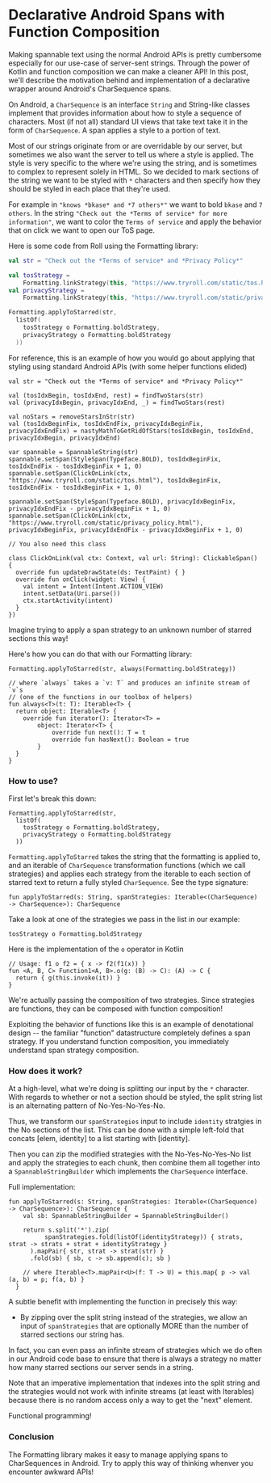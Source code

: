 # Declarative Android Spans with Function Composition

Making spannable text using the normal Android APIs is pretty cumbersome especially for our use-case of server-sent strings. Through the power of Kotlin and function composition we can make a cleaner API! In this post, we'll describe the motivation behind and implementation of a declarative wrapper around Android's CharSequence spans.

On Android, a `CharSequence` is an interface `String` and String-like classes implement that provides information about how to style a sequence of characters. Most (if not all) standard UI views that take text take it in the form of `CharSequence`. A span applies a style to a portion of text.

Most of our strings originate from or are overridable by our server, but sometimes we also want the server to tell us where a style is applied. The style is very specific to the where we're using the string, and is sometimes to complex to represent solely in HTML. So we decided to mark sections of the string we want to be styled with `*` characters and then specify how they should be styled in each place that they're used.

For example in `"knows *bkase* and *7 others*"` we want to bold `bkase` and `7 others`. In the string `"Check out the *Terms of service* for more information"`, we want to color the `Terms of service` and apply the behavior that on click we want to open our ToS page.

Here is some code from Roll using the Formatting library:

```kotlin
val str = "Check out the *Terms of service* and *Privacy Policy*"

val tosStrategy =
    Formatting.linkStrategy(this, "https://www.tryroll.com/static/tos.html")
val privacyStrategy =
    Formatting.linkStrategy(this, "https://www.tryroll.com/static/privacy_policy.html")

Formatting.applyToStarred(str,
  listOf(
    tosStrategy o Formatting.boldStrategy,
    privacyStrategy o Formatting.boldStrategy
  ))
```

For reference, this is an example of how you would go about applying that styling using standard Android APIs (with some helper functions elided)

```
val str = "Check out the *Terms of service* and *Privacy Policy*"

val (tosIdxBegin, tosIdxEnd, rest) = findTwoStars(str)
val (privacyIdxBegin, privacyIdxEnd, _) = findTwoStars(rest)

val noStars = removeStarsInStr(str)
val (tosIdxBeginFix, tosIdxEndFix, privacyIdxBeginFix, privacyIdxEndFix) = nastyMathToGetRidOfStars(tosIdxBegin, tosIdxEnd, privacyIdxBegin, privacyIdxEnd)

var spannable = SpannableString(str)
spannable.setSpan(StyleSpan(Typeface.BOLD), tosIdxBeginFix, tosIdxEndFix - tosIdxBeginFix + 1, 0)
spannable.setSpan(ClickOnLink(ctx, "https://www.tryroll.com/static/tos.html"), tosIdxBeginFix, tosIdxEndFix - tosIdxBeginFix + 1, 0)

spannable.setSpan(StyleSpan(Typeface.BOLD), privacyIdxBeginFix, privacyIdxEndFix - privacyIdxBeginFix + 1, 0)
spannable.setSpan(ClickOnLink(ctx, "https://www.tryroll.com/static/privacy_policy.html"), privacyIdxBeginFix, privacyIdxEndFix - privacyIdxBeginFix + 1, 0)

// You also need this class

class ClickOnLink(val ctx: Context, val url: String): ClickableSpan() {
  override fun updateDrawState(ds: TextPaint) { }
  override fun onClick(widget: View) {
    val intent = Intent(Intent.ACTION_VIEW)
    intent.setData(Uri.parse())
    ctx.startActivity(intent)
  }
})
```

Imagine trying to apply a span strategy to an unknown number of starred sections this way!

Here's how you can do that with our Formatting library:

```
Formatting.applyToStarred(str, always(Formatting.boldStrategy))

// where `always` takes a `v: T` and produces an infinite stream of `v`s
// (one of the functions in our toolbox of helpers)
fun always<T>(t: T): Iterable<T> {
  return object: Iterable<T> {
    override fun iterator(): Iterator<T> = 
        object: Iterator<T> {
            override fun next(): T = t
            override fun hasNext(): Boolean = true
        }
  }
}
```

### How to use?

First let's break this down:

```
Formatting.applyToStarred(str,
  listOf(
    tosStrategy o Formatting.boldStrategy,
    privacyStrategy o Formatting.boldStrategy
  ))
```

`Formatting.applyToStarred` takes the string that the formatting is applied to, and an iterable of `CharSequence` transformation functions (which we call strategies) and applies each strategy from the iterable to each section of starred text to return a fully styled `CharSequence`. See the type signature:

```
fun applyToStarred(s: String, spanStrategies: Iterable<(CharSequence) -> CharSequence>): CharSequence
```

Take a look at one of the strategies we pass in the list in our example:

```
tosStrategy o Formatting.boldStrategy
```

Here is the implementation of the `o` operator in Kotlin

```
// Usage: f1 o f2 = { x -> f2(f1(x)) }
fun <A, B, C> Function1<A, B>.o(g: (B) -> C): (A) -> C {
  return { g(this.invoke(it)) }
}
```

We're actually passing the composition of two strategies. Since strategies are functions, they can be composed with function composition!

Exploiting the behavior of functions like this is an example of denotational design -- the familiar "function" datastructure completely defines a span strategy. If you understand function composition, you immediately understand span strategy composition.

### How does it work?

At a high-level, what we're doing is splitting our input by the `*` character. With regards to whether or not a section should be styled, the split string list is an alternating pattern of No-Yes-No-Yes-No.

Thus, we transform our `spanStrategies` input to include `identity` stratgies in the No sections of the list. This can be done with a simple left-fold that concats [elem, identity] to a list starting with [identity].

Then you can zip the modified strategies with the No-Yes-No-Yes-No list and apply the strategies to each chunk, then combine them all together into a `SpannableStringBuilder` which implements the `CharSequence` interface.

Full implementation:

```
fun applyToStarred(s: String, spanStrategies: Iterable<(CharSequence) -> CharSequence>): CharSequence {
    val sb: SpannableStringBuilder = SpannableStringBuilder()

    return s.split('*').zip(
          spanStrategies.fold(listOf(identityStrategy)) { strats, strat -> strats + strat + identityStrategy }
      ).mapPair{ str, strat -> strat(str) } 
      .fold(sb) { sb, c -> sb.append(c); sb }
    
    // where Iterable<T>.mapPair<U>(f: T -> U) = this.map{ p -> val (a, b) = p; f(a, b) }
  }
```

A subtle benefit with implementing the function in precisely this way:

* By zipping over the split string instead of the strategies, we allow an input of `spanStrategies` that are optionally MORE than the number of starred sections our string has.

In fact, you can even pass an infinite stream of strategies which we do often in our Android code base to ensure that there is always a strategy no matter how many starred sections our server sends in a string.

Note that an imperative implementation that indexes into the split string and the strategies would not work with infinite streams (at least with Iterables) because there is no random access only a way to get the "next" element.

Functional programming!

### Conclusion

The Formatting library makes it easy to manage applying spans to CharSequences in Android. Try to apply this way of thinking whenver you encounter awkward APIs!

